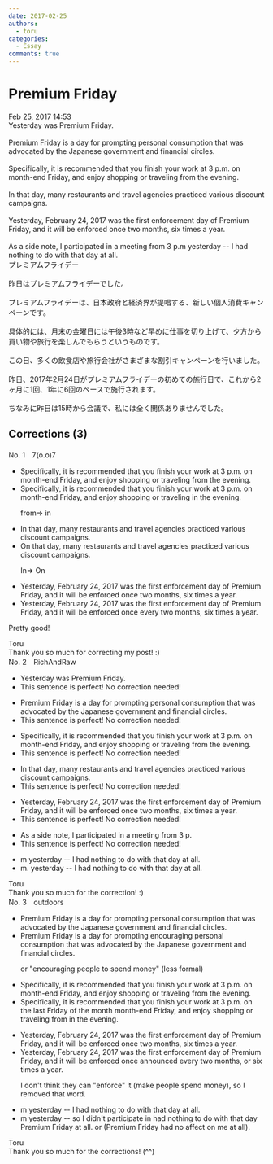 ```yaml
---
date: 2017-02-25
authors:
  - toru
categories:
  - Essay
comments: true
---
```


# Premium Friday
<div class="date">Feb 25, 2017 14:53</div>
<div id="post"><div id="body_show_ori">
Yesterday was Premium Friday.<br/><br/>Premium Friday is a day for prompting personal consumption that was advocated by the Japanese government and financial circles.<br/><br/>Specifically, it is recommended that you finish your work at 3 p.m. on month-end Friday, and enjoy shopping or traveling from the evening.<br/><br/>In that day, many restaurants and travel agencies practiced various discount campaigns.<br/><br/>Yesterday, February 24, 2017 was the first enforcement day of Premium Friday, and it will be enforced once two months, six times a year.<br/><br/>As a side note, I participated in a meeting from 3 p.m yesterday -- I had nothing to do with that day at all.
</div></div>

<!-- more -->

<div id="post_ja"><div id="body_show_mo">
プレミアムフライデー<br/><br/>昨日はプレミアムフライデーでした。<br/><br/>プレミアムフライデーは、日本政府と経済界が提唱する、新しい個人消費キャンペーンです。<br/><br/>具体的には、月末の金曜日には午後3時など早めに仕事を切り上げて、夕方から買い物や旅行を楽しんでもらうというものです。<br/><br/>この日、多くの飲食店や旅行会社がさまざまな割引キャンペーンを行いました。<br/><br/>昨日、2017年2月24日がプレミアムフライデーの初めての施行日で、これから2ヶ月に1回、1年に6回のペースで施行されます。<br/><br/>ちなみに昨日は15時から会議で、私には全く関係ありませんでした。
</div></div>

## Corrections (3)
<div id="block"><div class="first_name"> No. 1　<span class="just_name">7(o.o)7</span></div><div id="block2">
<ul class="correction_field">
<li class="incorrect">Specifically, it is recommended that you finish your work at 3 p.m. on month-end Friday, and enjoy shopping or traveling from the evening.</li>
<li class="corrected correct">
Specifically, it is recommended that you finish your work at 3 p.m. on month-end Friday, and enjoy shopping or traveling in the evening.
<p class="correction_comment">from=&gt; in</p>
</li>
</ul>
<ul class="correction_field">
<li class="incorrect">In that day, many restaurants and travel agencies practiced various discount campaigns.</li>
<li class="corrected correct">
On that day, many restaurants and travel agencies practiced various discount campaigns.
<p class="correction_comment">In=&gt; On</p>
</li>
</ul>
<ul class="correction_field">
<li class="incorrect">Yesterday, February 24, 2017 was the first enforcement day of Premium Friday, and it will be enforced once two months, six times a year.</li>
<li class="corrected correct">
Yesterday, February 24, 2017 was the first enforcement day of Premium Friday, and it will be enforced once every two months, six times a year.
</li>
</ul>
<p class="comment_small">
 Pretty good!
</p>

</div><div class="name"><span class="just_name">Toru</span><br>
Thank you so much for correcting my post! :)
</div>
</div>
<div id="block"><div class="first_name"> No. 2　<span class="just_name">RichAndRaw</span></div><div id="block2">
<ul class="correction_field">
<li class="incorrect">Yesterday was Premium Friday.</li>
<li class="corrected perfect">This sentence is perfect! No correction needed!</li>
</ul>
<ul class="correction_field">
<li class="incorrect">Premium Friday is a day for prompting personal consumption that was advocated by the Japanese government and financial circles.</li>
<li class="corrected perfect">This sentence is perfect! No correction needed!</li>
</ul>
<ul class="correction_field">
<li class="incorrect">Specifically, it is recommended that you finish your work at 3 p.m. on month-end Friday, and enjoy shopping or traveling from the evening.</li>
<li class="corrected perfect">This sentence is perfect! No correction needed!</li>
</ul>
<ul class="correction_field">
<li class="incorrect">In that day, many restaurants and travel agencies practiced various discount campaigns.</li>
<li class="corrected perfect">This sentence is perfect! No correction needed!</li>
</ul>
<ul class="correction_field">
<li class="incorrect">Yesterday, February 24, 2017 was the first enforcement day of Premium Friday, and it will be enforced once two months, six times a year.</li>
<li class="corrected perfect">This sentence is perfect! No correction needed!</li>
</ul>
<ul class="correction_field">
<li class="incorrect">As a side note, I participated in a meeting from 3 p.</li>
<li class="corrected perfect">This sentence is perfect! No correction needed!</li>
</ul>
<ul class="correction_field">
<li class="incorrect">m yesterday -- I had nothing to do with that day at all.</li>
<li class="corrected correct">
m. yesterday -- I had nothing to do with that day at all.
</li>
</ul>
</div><div class="name"><span class="just_name">Toru</span><br>
Thank you so much for the correction! :)
</div>
</div>
<div id="block"><div class="first_name"> No. 3　<span class="just_name">outdoors</span></div><div id="block2">
<ul class="correction_field">
<li class="incorrect">Premium Friday is a day for prompting personal consumption that was advocated by the Japanese government and financial circles.</li>
<li class="corrected correct">
Premium Friday is a day for <span class="sline">prompting</span> <span class="f_blue">encouraging </span>personal consumption that was advocated by the Japanese government and financial circles.
<p class="correction_comment">or "encouraging people to spend money" (less formal)</p>
</li>
</ul>
<ul class="correction_field">
<li class="incorrect">Specifically, it is recommended that you finish your work at 3 p.m. on month-end Friday, and enjoy shopping or traveling from the evening.</li>
<li class="corrected correct">
Specifically, it is recommended that you finish your work at 3 p.m. on <span class="f_blue">the last Friday of the month </span><span class="sline">month-end Friday</span>, and enjoy shopping or traveling <span class="sline">from</span> <span class="f_blue">in </span>the evening.
</li>
</ul>
<ul class="correction_field">
<li class="incorrect">Yesterday, February 24, 2017 was the first enforcement day of Premium Friday, and it will be enforced once two months, six times a year.</li>
<li class="corrected correct">
Yesterday, February 24, 2017 was the first <span class="sline">enforcement day of</span> Premium Friday, and it will be <span class="sline">enforced once</span> <span class="f_blue">announced every </span>two months, <span class="f_blue">or </span>six times a year.
<p class="correction_comment">I don't think they can "enforce" it (make people spend money), so I removed that word.</p>
</li>
</ul>
<ul class="correction_field">
<li class="incorrect">m yesterday -- I had nothing to do with that day at all.</li>
<li class="corrected correct">
m yesterday -- <span class="f_blue">so </span>I <span class="f_blue">didn't participate in</span> <span class="sline">had nothing to do with</span> <span class="sline">that day</span> <span class="f_blue">Premium Friday </span>at all. or (Premium Friday had no affect on me at all). 
</li>
</ul>
</div><div class="name"><span class="just_name">Toru</span><br>
Thank you so much for the corrections! (^^)
</div>
</div>
